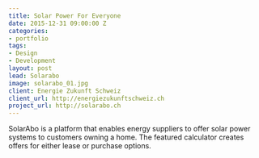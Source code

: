 ```yaml
---
title: Solar Power For Everyone
date: 2015-12-31 09:00:00 Z
categories:
- portfolio
tags:
- Design
- Development
layout: post
lead: Solarabo
image: solarabo_01.jpg
client: Energie Zukunft Schweiz
client_url: http://energiezukunftschweiz.ch
project_url: http://solarabo.ch
---
```


SolarAbo is a platform that enables energy suppliers to offer solar power systems to customers owning a home. The featured calculator creates offers for either lease or purchase options.
